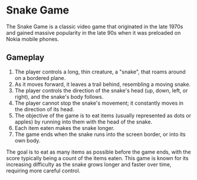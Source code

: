 # Snake Game

The Snake Game is a classic video game that originated in the late 1970s and gained massive popularity in the late 90s when it was preloaded on Nokia mobile phones.

## Gameplay

1. The player controls a long, thin creature, a "snake", that roams around on a bordered plane.
2. As it moves forward, it leaves a trail behind, resembling a moving snake.
3. The player controls the direction of the snake's head (up, down, left, or right), and the snake's body follows.
4. The player cannot stop the snake's movement; it constantly moves in the direction of its head.
5. The objective of the game is to eat items (usually represented as dots or apples) by running into them with the head of the snake.
6. Each item eaten makes the snake longer.
7. The game ends when the snake runs into the screen border, or into its own body.

The goal is to eat as many items as possible before the game ends, with the score typically being a count of the items eaten. This game is known for its increasing difficulty as the snake grows longer and faster over time, requiring more careful control.
